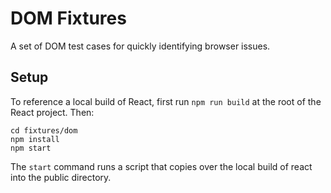 # DOM Fixtures

A set of DOM test cases for quickly identifying browser issues.

## Setup

To reference a local build of React, first run `npm run build` at the root
of the React project. Then:

```
cd fixtures/dom
npm install
npm start
```

The `start` command runs a script that copies over the local build of react into
the public directory.
